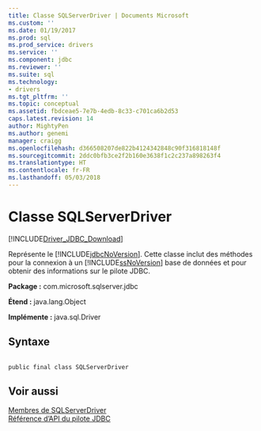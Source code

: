 ```yaml
---
title: Classe SQLServerDriver | Documents Microsoft
ms.custom: ''
ms.date: 01/19/2017
ms.prod: sql
ms.prod_service: drivers
ms.service: ''
ms.component: jdbc
ms.reviewer: ''
ms.suite: sql
ms.technology:
- drivers
ms.tgt_pltfrm: ''
ms.topic: conceptual
ms.assetid: fbdceae5-7e7b-4edb-8c33-c701ca6b2d53
caps.latest.revision: 14
author: MightyPen
ms.author: genemi
manager: craigg
ms.openlocfilehash: d366508207de822b4124342848c90f316818148f
ms.sourcegitcommit: 2ddc0bfb3ce2f2b160e3638f1c2c237a898263f4
ms.translationtype: HT
ms.contentlocale: fr-FR
ms.lasthandoff: 05/03/2018
---
```

# <a name="sqlserverdriver-class"></a>Classe SQLServerDriver
[!INCLUDE[Driver_JDBC_Download](../../../includes/driver_jdbc_download.md)]

  Représente le [!INCLUDE[jdbcNoVersion](../../../includes/jdbcnoversion_md.md)]. Cette classe inclut des méthodes pour la connexion à un [!INCLUDE[ssNoVersion](../../../includes/ssnoversion_md.md)] base de données et pour obtenir des informations sur le pilote JDBC.  
  
 **Package :** com.microsoft.sqlserver.jdbc  
  
 **Étend :** java.lang.Object  
  
 **Implémente :** java.sql.Driver  
  
## <a name="syntax"></a>Syntaxe  
  
```  
  
public final class SQLServerDriver  
```  
  
## <a name="see-also"></a>Voir aussi  
 [Membres de SQLServerDriver](../../../connect/jdbc/reference/sqlserverdriver-members.md)   
 [Référence d’API du pilote JDBC](../../../connect/jdbc/reference/jdbc-driver-api-reference.md)  
  
  
